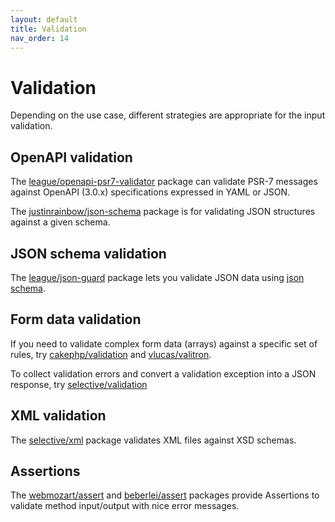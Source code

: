 ```yaml
---
layout: default
title: Validation
nav_order: 14
---
```


# Validation

Depending on the use case, different strategies are appropriate for the input validation.

## OpenAPI validation

The [league/openapi-psr7-validator](https://github.com/thephpleague/openapi-psr7-validator) 
package can validate PSR-7 messages against OpenAPI (3.0.x) specifications expressed in YAML or JSON.

The [justinrainbow/json-schema](https://github.com/justinrainbow/json-schema) package is 
for validating JSON structures against a given schema.

## JSON schema validation

The [league/json-guard](https://json-guard.thephpleague.com/) package lets you validate JSON data 
using [json schema](https://json-schema.org/). 

## Form data validation

If you need to validate complex form data (arrays) against a specific set of rules, try 
[cakephp/validation](https://github.com/cakephp/validation) and 
[vlucas/valitron](https://github.com/vlucas/valitron).

To collect validation errors and convert a validation exception into a JSON response, 
try [selective/validation](https://github.com/selective-php/validation)

## XML validation

The [selective/xml](https://github.com/selective-php/xml) package validates XML files 
against XSD schemas.

## Assertions

The [webmozart/assert](https://github.com/webmozart/assert) and 
[beberlei/assert](https://github.com/beberlei/assert) 
packages provide Assertions to validate method input/output with nice error messages.
